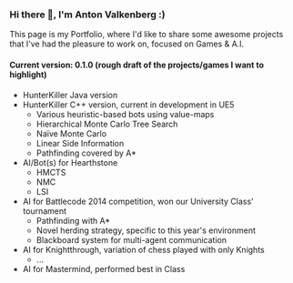 ### Hi there 👋, I'm Anton Valkenberg :)
This page is my Portfolio, where I'd like to share some awesome projects that I've had the pleasure to work on, focused on Games & A.I.

#### Current version: 0.1.0 (rough draft of the projects/games I want to highlight)

- HunterKiller Java version
- HunterKiller C++ version, current in development in UE5
	- Various heuristic-based bots using value-maps
	- Hierarchical Monte Carlo Tree Search
	- Naïve Monte Carlo
	- Linear Side Information
	- Pathfinding covered by A*
- AI/Bot(s) for Hearthstone
	- HMCTS
	- NMC
	- LSI
- AI for Battlecode 2014 competition, won our University Class' tournament
	- Pathfinding with A*
	- Novel herding strategy, specific to this year's environment
	- Blackboard system for multi-agent communication
- AI for Knightthrough, variation of chess played with only Knights
	- ...
- AI for Mastermind, performed best in Class
